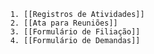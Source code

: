
		1. [[Registros de Atividades]]
		2. [[Ata para Reuniões]]
		3. [[Formulário de Filiação]]
		4. [[Formulário de Demandas]]